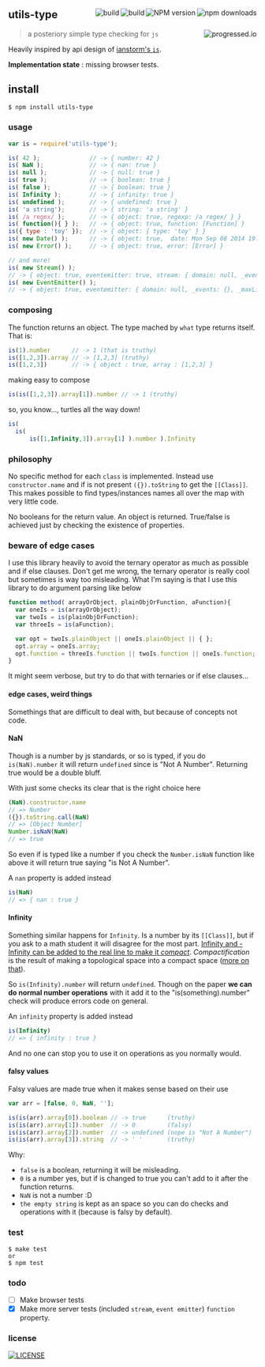 #

[<img alt="npm downloads" src="http://img.shields.io/npm/dm/utils-type.svg?style=flat-square" align="right"/>](http://img.shields.io/npm/dm/utils-type.svg)
[<img alt="NPM version" src="http://img.shields.io/npm/v/utils-type.svg?style=flat-square" align="right"/>](http://www.npmjs.org/package/utils-type)
[<img alt="build" src="http://img.shields.io/travis/stringparser/utils-type/master.svg?style=flat-square" align="right"/>](https://travis-ci.org/stringparser/utils-type/builds)
[<img alt="build" src="http://img.shields.io/badge/node-%3E=0.6-green.svg?style=flat-square" align="right"/>](https://travis-ci.org/stringparser/utils-type/builds/34802928)

## utils-type
> a posteriory simple type checking for `js` [<img alt="progressed.io" src="http://progressed.io/bar/78" align="right"/>](https://github.com/fehmicansaglam/progressed.io)

Heavily inspired by api design of [ianstorm's `is`](https://github.com/ianstormtaylor/is).

**Implementation state** : missing browser tests.

## install

    $ npm install utils-type

### usage

```js
var is = require('utils-type');

is( 42 );              // -> { number: 42 }
is( NaN );             // -> { nan: true }
is( null );            // -> { null: true }
is( true );            // -> { boolean: true }
is( false );           // -> { boolean: true }
is( Infinity );        // -> { infinity: true }
is( undefined );       // -> { undefined: true }
is( 'a string');       // -> { string: 'a string' }
is( /a regex/ );       // -> { object: true, regexp: /a regex/ } }
is( function(){ } );   // -> { object: true, function: [Function] }
is({ type : 'toy' });  // -> { object: { type: 'toy' } }
is( new Date() );      // -> { object: true,  date: Mon Sep 08 2014 19:10:32 GMT+0200 (CEST) }
is( new Error() );     // -> { object: true, error: [Error] }

// and more!
is( new Stream() );
// -> { object: true, eventemitter: true, stream: { domain: null, _events: {}, _maxListeners: 10 } }
is( new EventEmitter() );
// -> { object: true, eventemitter: { domain: null, _events: {}, _maxListeners: 10 } }
```

### composing

The function returns an object. The type mached by `what` type returns itself. That is:

```js
is(1).number      // -> 1 (that is truthy)
is([1,2,3]).array // -> [1,2,3] (truthy)
is([1,2,3])       // -> { object : true, array : [1,2,3] }
```
making easy to compose
```js
is(is([1,2,3]).array[1]).number // -> 1 (truthy)
```

so, you know..., turtles all the way down!
```js
is(
  is(
      is([1,Infinity,3]).array[1] ).number ).Infinity
```

### philosophy

No specific method for each `class` is implemented. Instead use `constructor.name` and if is not present `({}).toString` to get the `[[Class]]`. This makes possible to find types/instances names all over the map with very little code.

No booleans for the return value. An object is returned. True/false is achieved just by checking the existence of properties.

### beware of edge cases

I use this library heavily to avoid the ternary operator as much as possible and if else clauses. Don't get me wrong, the ternary operator is really cool but sometimes is way too misleading. What I'm saying is that I use this library to do argument parsing like below

```js
function method( arrayOrObject, plainObjOrFunction, aFunction){
  var oneIs = is(arrayOrObject);
  var twoIs = is(plainObjOrFunction);
  var threeIs = is(aFunction);

  var opt = twoIs.plainObject || oneIs.plainObject || { };
  opt.array = oneIs.array;
  opt.function = threeIs.function || twoIs.function || oneIs.function;
}
```

It might seem verbose, but try to do that with ternaries or if else clauses...

#### edge cases, weird things

Somethings that are difficult to deal with, but because of concepts not code.

#### NaN

Though is a number by js standards, or so is typed, if you do `is(NaN).number` it will return `undefined` since is "Not A Number". Returning true would be a double bluff.

With just some checks its clear that is the right choice here
```js
(NaN).constructor.name
// => Number
({}).toString.call(NaN)
// => [Object Number]
Number.isNaN(NaN)
// => true
```
So even if is typed like a number if you check the `Number.isNaN` function like above it will return true saying "is Not A Number".

A `nan` property is added instead
```js
is(NaN)
// => { nan : true }
```

#### Infinity

Something similar happens for `Infinity`. Is a number by its `[[Class]]`, but if you ask to a math student it will disagree for the most part. [Infinity and -Infinity can be added to the real line to make it *compact*](http://en.wikipedia.org/wiki/Real_projective_line). *Compactification* is the result of making a topological space into a compact space ([more on that](http://en.wikipedia.org/wiki/Compactification_(mathematics))).

So `is(Infinity).number` will return `undefined`. Though on the paper **we can do normal number operations** with it add it to the "is(something).number" check will produce errors code on general.

An `infinity` property is added instead
```js
is(Infinity)
// => { infinity : true }
```
And no one can stop you to use it on operations as you normally would.

#### falsy values

Falsy values are made true when it makes sense based on their use

```js
var arr = [false, 0, NaN, ''];

is(is(arr).array[0]).boolean // -> true      (truthy)
is(is(arr).array[1]).number  // -> 0         (falsy)
is(is(arr).array[2]).number  // -> undefined (nope is "Not A Number")
is(is(arr).array[3]).string  // -> ' '       (truthy)
```

Why:
 - `false` is a boolean, returning it will be misleading.
 - `0` is a number yes, but if is changed to true you can't add to it after the function returns.
 - `NaN` is not a number :D
 - `the empty string` is kept as an space so you can do checks and operations with it (because is falsy by default).

### test

    $ make test
    or
    $ npm test

### todo

 - [ ] Make browser tests
 - [X] Make more server tests (included `stream`, `event emitter`)
 `function` property.

### license

[<img alt="LICENSE" src="http://img.shields.io/npm/l/utils-type.svg?style=flat-square"/>](http://opensource.org/licenses/MIT)
